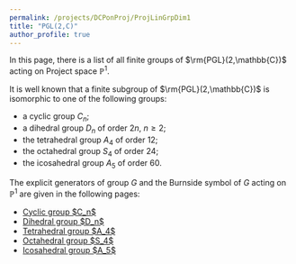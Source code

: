 ```yaml
---
permalink: /projects/DCPonProj/ProjLinGrpDim1
title: "PGL(2,C)"
author_profile: true
---
```


In this page, there is a list of all finite groups of $\rm{PGL}(2,\mathbb{C})$ acting on Project space $\mathbb{P}^1$.

It is well known that a finite subgroup of $\rm{PGL}(2,\mathbb{C})$ is isomorphic to one of the following groups:
* a cyclic group $C_n$;
* a dihedral group $D_{n}$ of order $2n$, $n \geq 2$;
* the tetrahedral group $A_4$ of order 12;
* the octahedral group $S_4$ of order 24;
* the icosahedral group $A_5$ of order 60.

The explicit generators of group $G$ and the Burnside symbol of $G$ acting on $\mathbb{P}^1$ are given in the following pages:

<ul>
<li><a href="http://kaiqi-yang1994.github.io/projects/DCPonProj/ProjLinGrpDim1/Cyclic">Cyclic group $C_n$</a></li>
<li><a href="http://kaiqi-yang1994.github.io/projects/DCPonProj/ProjLinGrpDim1/Dihedral">Dihedral group $D_n$</a></li>
<li><a href="http://kaiqi-yang1994.github.io/projects/DCPonProj/ProjLinGrpDim1/Tetrahedral">Tetrahedral group $A_4$</a></li>
<li><a href="http://kaiqi-yang1994.github.io/projects/DCPonProj/ProjLinGrpDim1/Octahedral">Octahedral group $S_4$</a></li>
<li><a href="http://kaiqi-yang1994.github.io/projects/DCPonProj/ProjLinGrpDim1/Icosahedral">Icosahedral group $A_5$</a></li>
</ul>

